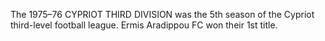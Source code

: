 The 1975–76 CYPRIOT THIRD DIVISION was the 5th season of the Cypriot third-level football league. Ermis Aradippou FC won their 1st title.
